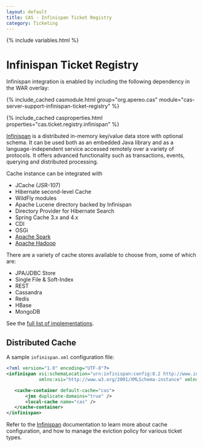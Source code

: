 ```yaml
---
layout: default
title: CAS - Infinispan Ticket Registry
category: Ticketing
---
```


{% include variables.html %}

# Infinispan Ticket Registry

Infinispan integration is enabled by including the following dependency in the WAR overlay:

{% include_cached casmodule.html group="org.apereo.cas" module="cas-server-support-infinispan-ticket-registry" %}

{% include_cached casproperties.html properties="cas.ticket.registry.infinispan" %}

[Infinispan](http://infinispan.org/) is a distributed in-memory key/value data store with optional schema.
It can be used both as an embedded Java library and as a language-independent service accessed remotely over a variety of protocols.
It offers advanced functionality such as transactions, events, querying and distributed processing.

Cache instance can be integrated with

- JCache (JSR-107)
- Hibernate second-level Cache
- WildFly modules
- Apache Lucene directory backed by Infinispan
- Directory Provider for Hibernate Search
- Spring Cache 3.x and 4.x
- CDI
- OSGi
- [Apache Spark](https://github.com/infinispan/infinispan-spark)
- [Apache Hadoop](https://github.com/infinispan/infinispan-hadoop)

There are a variety of cache stores available to choose from, some of which are:

- JPA/JDBC Store
- Single File & Soft-Index
- REST
- Cassandra
- Redis
- HBase
- MongoDB

See the [full list of implementations](https://infinispan.org/cache-store-implementations).

## Distributed Cache

A sample `infinispan.xml` configuration file:

```xml
<?xml version="1.0" encoding="UTF-8"?>
<infinispan xsi:schemaLocation="urn:infinispan:config:8.2 http://www.infinispan.org/schemas/infinispan-config-8.2.xsd"
            xmlns:xsi="http://www.w3.org/2001/XMLSchema-instance" xmlns="urn:infinispan:config:8.2">

   <cache-container default-cache="cas">
       <jmx duplicate-domains="true" />
       <local-cache name="cas" />
   </cache-container>
</infinispan>

```

Refer to the [Infinispan](http://infinispan.org/) documentation to learn more about cache configuration, and how
to manage the eviction policy for various ticket types.
